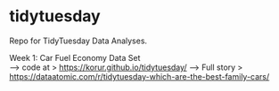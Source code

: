 # tidytuesday
Repo for TidyTuesday Data Analyses. 

Week 1: Car Fuel Economy Data Set  
--> code at > https://korur.github.io/tidytuesday/
--> Full story > https://dataatomic.com/r/tidytuesday-which-are-the-best-family-cars/
